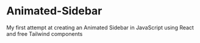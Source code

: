 # Animated-Sidebar
My first attempt at creating an Animated Sidebar in JavaScript using React and free Tailwind components
